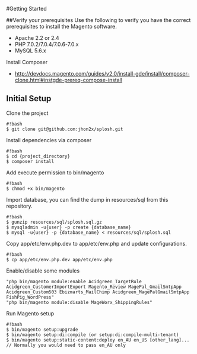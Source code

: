 #Getting Started
 
##Verify your prerequisites
Use the following to verify you have the correct prerequisites to install the Magento software.
 
* Apache 2.2 or 2.4
* PHP 7.0.2/7.0.4/7.0.6-7.0.x
* MySQL 5.6.x
 
Install Composer
 
* http://devdocs.magento.com/guides/v2.0/install-gde/install/composer-clone.html#instgde-prereq-compose-install
 
## Initial Setup
 
Clone the project
 
```
#!bash
$ git clone git@github.com:jhon2x/splosh.git
```

 
Install dependencies via composer
 
```
#!bash
$ cd {project_directory}
$ composer install
```
 
Add execute permission to bin/magento
```
#!bash
$ chmod +x bin/magento
```
 
Import database, you can find the dump in resources/sql from this repository.
```
#!bash
$ gunzip resources/sql/splosh.sql.gz
$ mysqladmin -u{user} -p create {database_name}
$ mysql -u{user} -p {database_name} < resources/sql/splosh.sql
```
 
Copy app/etc/env.php.dev to app/etc/env.php and update configurations.
```
#!bash
$ cp app/etc/env.php.dev app/etc/env.php
```

Enable/disable some modules
```
"php bin/magento module:enable Acidgreen_TargetRule Acidgreen_CustomerImportExport Magento_Review MagePal_GmailSmtpApp Acidgreen_Custom503 Ebizmarts_MailChimp Acidgreen_MagePalGmailSmtpApp FishPig_WordPress"
"php bin/magento module:disable MageWorx_ShippingRules"
```
 
Run Magento setup
```
#!bash
$ bin/magento setup:upgrade
$ bin/magento setup:di:compile (or setup:di:compile-multi-tenant)
$ bin/magento setup:static-content:deploy en_AU en_US [other_lang]... // Normally you would need to pass en_AU only
```
